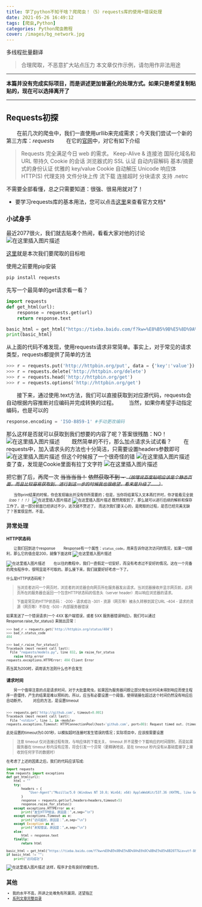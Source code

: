 ```yaml
---
title: 学了python不知干啥？爬爬虫！（5）requests库的使用+错误处理
date: 2021-05-26 16:49:12
tags: [爬虫,Python]
categories: Python爬虫教程
cover: /images/bg_network.jpg
---
```


多线程批量翻译
> 合理爬取，不恶意扩大站点压力
> 本文章仅作示例，请勿用作非法用途

---
**本篇并没有完成实际项目，而是讲述更加普遍化的处理方式。如果只是希望复制粘贴的，现在可以选择离开了**

------
## Requests初探
&emsp;&emsp;在前几次的爬虫中，我们一直使用urllib来完成需求；今天我们尝试一个新的第三方库：*requests*
&emsp;&emsp;在它的[官网](https://requests.readthedocs.io/zh_CN/latest/index.html)中，对它有如下介绍

> Requests 完全满足今日 web 的需求。
Keep-Alive & 连接池
国际化域名和 URL
带持久 Cookie 的会话
浏览器式的 SSL 认证
自动内容解码
基本/摘要式的身份认证
优雅的 key/value Cookie
自动解压
Unicode 响应体
HTTP(S) 代理支持
文件分块上传
流下载
连接超时
分块请求
支持 .netrc

不需要全部看懂，总之只需要知道：很强、很易用就对了！
* 要学习requests库的基本用法，您可以点击[这里](https://requests.readthedocs.io/zh_CN/latest/user/quickstart.html#id2)来查看官方文档*

### 小试身手
最近2077很火，我们就去贴凑个热闹，看看大家对他的讨论
![在这里插入图片描述](https://img-blog.csdnimg.cn/20210107172127408.png?x-oss-process=image/watermark,type_ZmFuZ3poZW5naGVpdGk,shadow_10,text_aHR0cHM6Ly9ibG9nLmNzZG4ubmV0L3FxXzQzNTk2MDY3,size_16,color_FFFFFF,t_70#pic_center)

[这里](http://jump2.bdimg.com/f?ie=utf-8&kw=%E8%B5%9B%E5%8D%9A%E6%9C%8B%E5%85%8B2077)就是本次我们要爬取的目标啦

使用之前要用pip安装

```powershell
pip install requests
```

先写一个最简单的get请求看一看？

```python
import requests
def get_html(url):
    response = requests.get(url)
    return response.text

basic_html = get_html("https://tieba.baidu.com/f?kw=%E8%B5%9B%E5%8D%9A%E6%9C%8B%E5%85%8B2077")
print(basic_html)
```
从上面的代码不难发现，使用requests请求非常简单。事实上，对于常见的请求类型，requests都提供了简单的方法

```python
>>> r = requests.put('http://httpbin.org/put', data = {'key':'value'})
>>> r = requests.delete('http://httpbin.org/delete')
>>> r = requests.head('http://httpbin.org/get')
>>> r = requests.options('http://httpbin.org/get')
```

&emsp;&emsp;接下来，通过使用.text方法，我们可以直接获取到对应源代码，requests会自动根据内容推断对应编码并完成转换的过程。
&emsp;&emsp;当然，如果你希望手动指定编码，也是可以的

```python
response.encoding = 'ISO-8859-1' #手动更改编码
```
那么这样是否就可以获取到我们想要的内容了呢？答案很残酷：NO！
![在这里插入图片描述](https://img-blog.csdnimg.cn/20210107154306563.png?x-oss-process=image/watermark,type_ZmFuZ3poZW5naGVpdGk,shadow_10,text_aHR0cHM6Ly9ibG9nLmNzZG4ubmV0L3FxXzQzNTk2MDY3,size_16,color_FFFFFF,t_70#pic_center)
&emsp;&emsp;既然简单的不行，那么加点请求头试试看？
&emsp;&emsp;在requests中，加入请求头的方法也十分简洁，只需要设置headers参数即可
![在这里插入图片描述](https://img-blog.csdnimg.cn/20210107155537781.png?x-oss-process=image/watermark,type_ZmFuZ3poZW5naGVpdGk,shadow_10,text_aHR0cHM6Ly9ibG9nLmNzZG4ubmV0L3FxXzQzNTk2MDY3,size_16,color_FFFFFF,t_70#pic_center)
但这个时候报了一个很奇怪的错
![在这里插入图片描述](https://img-blog.csdnimg.cn/20210107155554943.png#pic_center)
查了查，发现是Cookie里面有拉丁文字符
![在这里插入图片描述](https://img-blog.csdnimg.cn/2021010716081255.png?x-oss-process=image/watermark,type_ZmFuZ3poZW5naGVpdGk,shadow_10,text_aHR0cHM6Ly9ibG9nLmNzZG4ubmV0L3FxXzQzNTk2MDY3,size_16,color_FFFFFF,t_70#pic_center)

把它删了后，再爬一次
~~当当当当！~~ 
~~依然获取不到 ~
<small>*（按理说百度贴吧应该是个静态页面，而且比较容易获取到，进行到这一步的时候我也很绝望，看来是升级了……）*<small/>~~ 

&emsp;&emsp;当你print结果的时候，你会发现输出并没有你所需要的；但是，当你将结果写入文本再打开时，你才能看见全貌
*（cao！！！）*
![在这里插入图片描述](https://img-blog.csdnimg.cn/20210107163520737.png#pic_center)
![在这里插入图片描述](https://img-blog.csdnimg.cn/20210107163601594.png?x-oss-process=image/watermark,type_ZmFuZ3poZW5naGVpdGk,shadow_10,text_aHR0cHM6Ly9ibG9nLmNzZG4ubmV0L3FxXzQzNTk2MDY3,size_16,color_FFFFFF,t_70#pic_center)
既然爬取到了，那么就可以进行后续的解析和保存工作了。这一部分前面已经讲过不少，这次就不赘述了。
而这次我们要关心的，是爬取的过程，是否已经完美无缺了？答案很显然，不是。

## 异常处理
### HTTP状态码
&emsp;&emsp;让我们回到这个response
&emsp;&emsp;Response有一个属性：`status_code`，用来告诉你这次访问的情况，如果一切顺利，那么它的值会是200，就像下面这样
![在这里插入图片描述](https://img-blog.csdnimg.cn/20210107164315210.png#pic_center)

![在这里插入图片描述](https://img-blog.csdnimg.cn/20210107164322177.png#pic_center)
&emsp;&emsp;在以往的教程中，我们一直假定一切安好，而没有考虑过不安好的情况。这在一个完备的爬虫程序中，很明显是不可取的。那么接下来，我们就要好好考虑一下了。

什么是HTTP状态码呢？

> 当浏览者访问一个网页时，浏览者的浏览器会向网页所在服务器发出请求。当浏览器接收并显示网页前，此网页所在的服务器会返回一个包含HTTP状态码的信息头（server header）用以响应浏览器的请求。

> 下面是常见的HTTP状态码：
-200 - 请求成功
-301 - 资源（网页等）被永久转移到其它URL
-404 - 请求的资源（网页等）不存在
-500 - 内部服务器错误

如果发送了一个错误请求(一个 4XX 客户端错误，或者 5XX 服务器错误响应)，我们可以通过 Response.raise_for_status() 来抛出异常：

```python
>>> bad_r = requests.get('http://httpbin.org/status/404')
>>> bad_r.status_code
404

>>> bad_r.raise_for_status()
Traceback (most recent call last):
  File "requests/models.py", line 832, in raise_for_status
    raise http_error
requests.exceptions.HTTPError: 404 Client Error
```
而当其为200时，调用该方法则什么也不会发生

### 请求时间
&emsp;&emsp;另一个值得注意的点是请求时间，对于大批量爬虫，如果因为服务器问题让部分爬虫长时间未得到响应而使主程序一直僵持，产生的结果是难以预料的。所以，应当有必要设置一个阈值，使得链接在超过这个时间仍然没有响应后自动断开。
&emsp;&emsp;对应的方法，是设置timeout

```python

>>> requests.get('http://github.com', timeout=0.001)
Traceback (most recent call last):
  File "<stdin>", line 1, in <module>
requests.exceptions.Timeout: HTTPConnectionPool(host='github.com', port=80): Request timed out. (timeout=0.001)
```
此处设置的timeout为0.001秒，以模拟超时连接时发生错误的情况；实际项目中，应该按需要设置
> 注意
timeout 仅对连接过程有效，与响应体的下载无关。 timeout 并不是整个下载响应的时间限制，而是如果服务器在 timeout 秒内没有应答，将会引发一个异常（更精确地说，是在 timeout 秒内没有从基础套接字上接收到任何字节的数据时）

在考虑了上述的因素之后，我们的代码应该写成:

```python
import requests
from requests import exceptions
def get_html(url):
    html = ""
    try:
        headers = {
            "User-Agent":"Mozilla/5.0 (Windows NT 10.0; Win64; x64) AppleWebKit/537.36 (KHTML, like Gecko) Chrome/87.0.4280.88 Safari/537.36 Edg/87.0.664.60",
        }
        response = requests.get(url,headers=headers,timeout=5)
        response.raise_for_status()
    except exceptions.HTTPError as e:
        print("发生HTTP错误，原因是：",e,sep="\n")
    except exceptions.Timeout as e:
        print("访问超时，原因是：",e,sep="\n")
    except Exception as e:
        print("未知错误，原因是：",e,sep="\n")
    else:
        html = response.text
    finally:
        return html

basic_html = get_html("https://tieba.baidu.com/f?kw=%E8%B5%9B%E5%8D%9A%E6%9C%8B%E5%85%8B2077&ie=utf-8&pn=50")
if basic_html != "":
    print("访问成功")
```
![在这里插入图片描述](https://img-blog.csdnimg.cn/20210107171355113.png?x-oss-process=image/watermark,type_ZmFuZ3poZW5naGVpdGk,shadow_10,text_aHR0cHM6Ly9ibG9nLmNzZG4ubmV0L3FxXzQzNTk2MDY3,size_16,color_FFFFFF,t_70#pic_center)
这样，程序才会有良好的健壮性。

## 其他
 - 我的水平不高，所讲之处难免有所漏洞，还望指正
 - [系列文章完整目录](/2021/05/26/python-spider-lesson-catalog/)